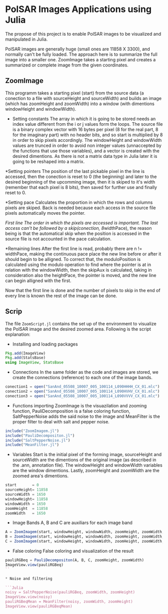 # PolSAR Images Applications using Julia

The propose of this project is to enable PolSAR images to be visualized and manipulated in Julia. 

PolSAR images are generally huge (small ones are 11858 X 3300), and normally can't be fully loaded. The approach here
is to summarize the full image into a smaller one. ZoomImage takes a starting pixel and creates a summarized or complete image from the given coordinates.

## ZoomImage
This programm takes a starting pixel (start) from the source data (a conection to a file with sourceHeight and sourceWidth) and builds an image (which has zoomHeight and zoomWidth) into a window (with dimentions windowHeight and windowWidth).

* Setting constants
The array in which it is going to be stored needs an index value different from the i or j values form the loops. The source file is a binary complex vector with 16 bytes per pixel (8 for the real part, 8 for the imaginary part) with no header bits, and so start is multiplied by 8 in order to skip pixels accordingly. The windowHeight and windowWidth values are trunced in order to avoid non integer values (unnaccepted by the functions that use those variables), and a vector is created with the desired dimentions. As there is not a matrix data type in Julia later it is going to be reshaped into a matrix.

*Setting pointers
The position of the last pickable pixel in the line is accessed, then the conection is reset to 0 (the beginning) and later to the desired beginning of the upcomming image, then it is skiped to it's width (remember that each pixel is 8 bits), then saved for further use and finally reset to 0.

*Setting pace
Calculates the proportion in which the rows and columns pixels are skiped. Back is needed because each access in the source file pixels automatically moves the pointer.

*First line
The order in which the pixels are accessed is important. The last access can't be followed by a skip(conection, 8*widthPace), the reason being is that the automatical skip when the position is accessed in the source file is not accounted in the pace calculation.

*Remaining lines
After the first line is read, probably there are n != widthPace, making the continuous pace place the new line before or after it should begin to be alligned. To correct that, the moduloPosition is calculated using the modulo operation to find where the pointer is at in relation with the windowWidth, then the skipAux is calculated, taking in consideration also the heightPace, the pointer is moved, and the new line can begin alligned with the first.

Now that the first line is done and the number of pixels to skip in the end of every line is known the rest of the image can be done.

## Scrip
The file `ZoomScript.jl` contains the set up of the environment to visualize the PolSAR image and the desired zoomed area.
Following is the script explanation:

* Installing and loading packages

```Julia
Pkg.add(ImageView)
Pkg.add(StatsBase)
using ImageView, StatsBase
```

* Connections
In the same folder as the code and images are stored, we create the connections (reference) to each one of the image bands.

```Julia
conection1 = open("SanAnd_05508_10007_005_100114_L090HHHH_CX_01.mlc")
conection2 = open("SanAnd_05508_10007_005_100114_L090HVHV_CX_01.mlc")
conection3 = open("SanAnd_05508_10007_005_100114_L090VVVV_CX_01.mlc")
```

* Functions importing
ZoomImage is the visuazilation and zooming function, PauliDecomposition is a false coloring function, SaltPepperNoise adds the said noise to the image and MeanFilter is the proper filter to deal with salt and pepper noise.

```Julia
include("ZoomImagem.jl")
include("PauliDecompositon.jl")
include("SaltPepperNoise.jl")
include("MeanFilter.jl")
```

* Variables
Start is the initial pixel of the forming image, sourceHeight and sourceWidth are the dimentions of the original image (as described in the .ann, annotation file). The windowHeight and windowWidth variables are the window dimentions. Lastly, zoomHeight and zoomWidth are the zoomed area's dimentions.

```Julia
start		= 0
sourceHeight= 11858
sourceWidth	= 1650
windowHeight= 11858
windowWidth	= 1650
zoomHeight 	= 11858
zoomWidth	= 1650
```

* Image Bands
A, B and C are auxiliars for each image band

```Julia
A = ZoomImagem(start, windowHeight, windowWidth, zoomHeight, zoomWidth, sourceHeight, sourceWidth, conection1)
B = ZoomImagem(start, windowHeight, windowWidth, zoomHeight, zoomWidth, sourceHeight, sourceWidth, conection2)
C = ZoomImagem(start, windowHeight, windowWidth, zoomHeight, zoomWidth, sourceHeight, sourceWidth, conection3)
```

* False coloring
False coloring and visualization of the result

```Julia
pauliRGBeq = PauliDecompositon(A, B, C, zoomHeight, zoomWidth)
ImageView.view(pauliRGBeq)
``

* Noise and filtering

```Julia
noisy = SaltPepperNoise(pauliRGBeq, zoomWidth, zoomHeight)
ImageView.view(noisy)
pauliRGBeqMean = MeanFilter(noisy, zoomWidth, zoomHeight)
ImageView.view(pauliRGBeqMean)
```
